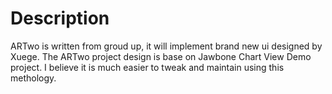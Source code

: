 # Description

ARTwo is written from groud up, it will implement brand new ui designed by Xuege.
The ARTwo project design is base on Jawbone Chart View Demo project.  I believe it is much easier to tweak and maintain using this methology.

